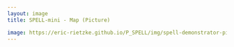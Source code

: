 ```yaml
---
layout: image
title: SPELL-mini - Map (Picture)

image: https://eric-rietzke.github.io/P_SPELL/img/spell-demonstrator-pic.png
---
```

